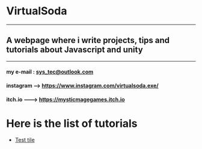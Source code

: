 # VirtualSoda
-------------
## A webpage where i write projects, tips and tutorials about Javascript and unity
-------------
#### my e-mail : sys_tec@outlook.com
#### instagram --> https://www.instagram.com/virtualsoda.exe/
#### itch.io ---> https://mysticmagegames.itch.io





# Here is the list of tutorials

- [Test tile](https://google.com)
